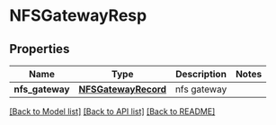 # NFSGatewayResp

## Properties
Name | Type | Description | Notes
------------ | ------------- | ------------- | -------------
**nfs_gateway** | [**NFSGatewayRecord**](NFSGatewayRecord.md) | nfs gateway | 

[[Back to Model list]](../README.md#documentation-for-models) [[Back to API list]](../README.md#documentation-for-api-endpoints) [[Back to README]](../README.md)


